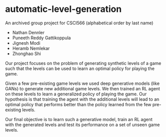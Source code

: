 # automatic-level-generation
An archived group project for CSCI566 (alphabetical order by last name)

- Nathan Dennler
- Puneeth Reddy Gattikoppula
- Jignesh Modi
- Heramb Nemlekar
- Zhonghao Shi

Our project focuses on the problem of generating synthetic levels of a game such that the levels can be used to learn an optimal policy for playing the game. 

Given a few pre-existing game levels we used deep generative models (like GANs) to generate new additional game levels. We then trained an RL agent on these levels to learn a generalized policy of playing the game. Our hypothesis is that training the agent with the additional levels will lead to an optimal policy that performs better than the policy learned from the few pre-existing levels.

Our final objective is to learn such a generative model, train an RL agent with the generated levels and test its performance on a set of unseen game levels.
